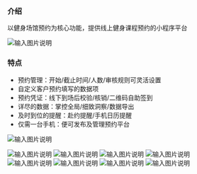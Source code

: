### 介绍
 以健身场馆预约为核心功能，提供线上健身课程预约的小程序平台
 
![输入图片说明](1644575303(1).png)

### 特点 
-   预约管理：开始/截止时间/人数/审核规则可灵活设置 
-  自定义客户预约填写的数据项
-  预约凭证：线下到场后校验/核销/二维码自助签到
-  详尽的数据：掌控全局/细致洞察/数据导出
-  及时到位的提醒：赴约提醒/手机日历提醒
-  仅需一台手机：便可发布及管理预约平台 

![输入图片说明](28ebec42048bc89bdcc6a22e7c85862.png)

![输入图片说明](781a3d7d051190fb36c8bd3361910db.png)
![输入图片说明](2d2f63006cc34651c22ceb7f842512e.png)
![输入图片说明](3483598dfc5c9e8d56edb2d8d193d9b.png)
![输入图片说明](75af7cf19b0b69fa432b53739ed8e87.png)
![输入图片说明](ee943e36e6f1c528057d3d794e91aed.png)
![输入图片说明](d19f9a70fd43e9a4d10474b0d829e03.png)
![输入图片说明](2c207db2bbdd5fbca0c2a9140d28436.png)
  ![输入图片说明](%E5%81%A5%E8%BA%AB.png)


